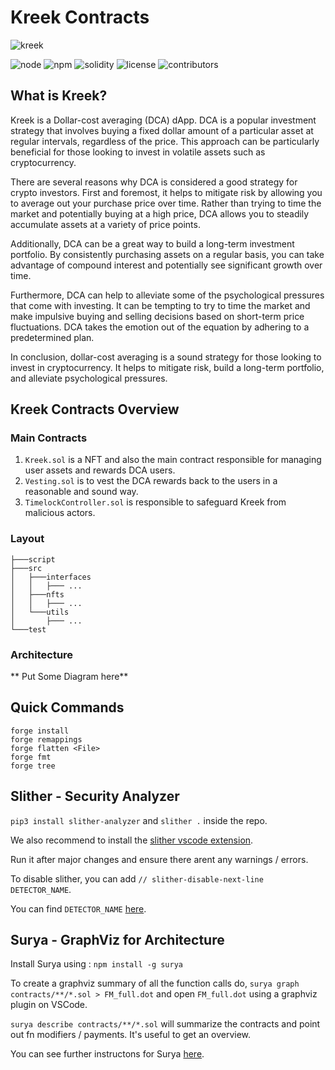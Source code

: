 # Kreek Contracts

![kreek](https://avatars.githubusercontent.com/u/121073430?s=96&v=4)

![node](https://img.shields.io/badge/node-v10.15.3-green)
![npm](https://img.shields.io/badge/npm-v6.9.0-green)
![solidity](https://img.shields.io/badge/solidity-0.8.13-brightgreen)
![license](https://img.shields.io/github/license/kreekapp/kreek-contracts)
![contributors](https://img.shields.io/github/contributors/kreekapp/kreek-contracts)

## What is Kreek?

Kreek is a Dollar-cost averaging (DCA) dApp. DCA is a popular investment strategy that involves buying a fixed dollar amount of a particular asset at regular intervals, regardless of the price. This approach can be particularly beneficial for those looking to invest in volatile assets such as cryptocurrency.

There are several reasons why DCA is considered a good strategy for crypto investors. First and foremost, it helps to mitigate risk by allowing you to average out your purchase price over time. Rather than trying to time the market and potentially buying at a high price, DCA allows you to steadily accumulate assets at a variety of price points.

Additionally, DCA can be a great way to build a long-term investment portfolio. By consistently purchasing assets on a regular basis, you can take advantage of compound interest and potentially see significant growth over time.

Furthermore, DCA can help to alleviate some of the psychological pressures that come with investing. It can be tempting to try to time the market and make impulsive buying and selling decisions based on short-term price fluctuations. DCA takes the emotion out of the equation by adhering to a predetermined plan.

In conclusion, dollar-cost averaging is a sound strategy for those looking to invest in cryptocurrency. It helps to mitigate risk, build a long-term portfolio, and alleviate psychological pressures.

## Kreek Contracts Overview

### Main Contracts

1. `Kreek.sol` is a NFT and also the main contract responsible for managing user assets and rewards DCA users.
2. `Vesting.sol` is to vest the DCA rewards back to the users in a reasonable and sound way.
3. `TimelockController.sol` is responsible to safeguard Kreek from malicious actors.

### Layout

```shell
├───script
├───src
│   ├───interfaces
│   │   ├─── ...
│   ├───nfts
│   │   ├─── ...
│   └───utils
│       ├─── ...
└───test
```

### Architecture 
** Put Some Diagram here**

## Quick Commands

```shell
forge install
forge remappings
forge flatten <File>
forge fmt
forge tree
```

## Slither - Security Analyzer

`pip3 install slither-analyzer` and
`slither .` inside the repo.

We also recommend to install the [slither vscode extension](https://marketplace.visualstudio.com/items?itemName=trailofbits.slither-vscode).

Run it after major changes and ensure there arent any warnings / errors.

To disable slither, you can add `// slither-disable-next-line DETECTOR_NAME`.

You can find `DETECTOR_NAME` [here](https://github.com/crytic/slither/wiki/Detector-Documentation).

## Surya - GraphViz for Architecture

Install Surya using : `npm install -g surya`

To create a graphviz summary of all the function calls do, `surya graph contracts/**/*.sol > FM_full.dot` and open `FM_full.dot` using a graphviz plugin on VSCode.

`surya describe contracts/**/*.sol` will summarize the contracts and point out fn modifiers / payments. It's useful to get an overview.

You can see further instructons for Surya [here](https://github.com/ConsenSys/surya).